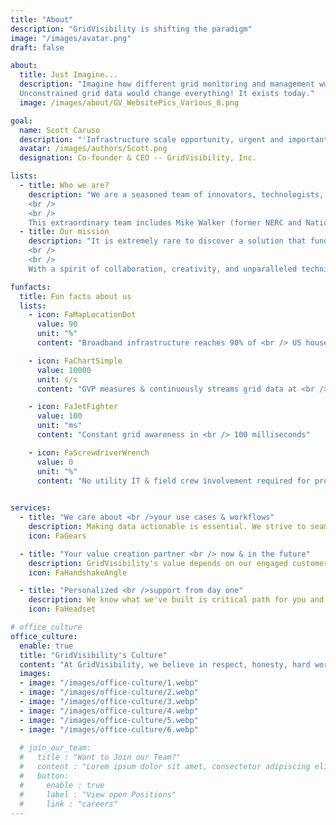 ```yaml
---
title: "About"
description: "GridVisibility is shifting the paradigm"
image: "/images/avatar.png"
draft: false

about:
  title: Just Imagine...
  description: "Imagine how different grid monitoring and management would be if today’s bandwidth constraints didn’t exist. Imagine a high fidelity, low latency, and continuous point-on-wave grid signal with unlimited bandwidth…all the time…everywhere. Not one-minute data, but millisecond data. Not three second event snippets, but on-demand raw data from any point in time.
  Unconstrained grid data would change everything! It exists today."
  image: /images/about/GV_WebsitePics_Various_8.png

goal:
  name: Scott Caruso
  description: "'Infrastructure scale opportunity, urgent and important. It is extremely rare to discover a solution that fundamentally transforms an industry, along with a team that can implement. In these changing times, GridVisibility provides a common sense, yet paradigm shifting, solution for grid monitoring and operations.'"
  avatar: /images/authors/Scott.png
  designation: Co-founder & CEO -- GridVisibility, Inc.

lists:
  - title: Who we are?
    description: "We are a seasoned team of innovators, technologists, communications, and utility experts. The founders, Scott Caruso and Steve Glennon, worked for over seven years together at <u><a href='https://www.cablelabs.com' target='_blank'>CableLabs</a></u> developing the GridVisibility Platform. In 2024, they acquired a license to the patented technology and formally launched GridVisibility, inc. in January 2025.
    <br />
    <br />
    This extraordinary team includes Mike Walker (former NERC and National Grid USA executive), Matthew Burks (former Chief Strategy Officer at E Source), and Ralph Brown (former CTO at CableLabs)."
  - title: Our mission
    description: "It is extremely rare to discover a solution that fundamentally transforms an industry, along with a team that executes. GridVisibility provides a common sense, paradigm shifting solution to address the rapidly evolving and transforming power grid.
    <br />
    <br />
    With a spirit of collaboration, creativity, and unparalleled technical acumen, GridVisibility’s mission is to solve the hardest reliability and resiliency challenges confronting the grid today, by providing high fidelity, low latency, holistic GridVisibility to power grid professionals."

funfacts:
  title: Fun facts about us
  lists:
    - icon: FaMapLocationDot
      value: 90
      unit: "%"
      content: "Broadband infrastructure reaches 90% of <br /> US households & businesses"

    - icon: FaChartSimple
      value: 10000
      unit: s/s
      content: "GVP measures & continuously streams grid data at <br /> 10K samples per second"

    - icon: FaJetFighter
      value: 100
      unit: "ms"
      content: "Constant grid awareness in <br /> 100 milliseconds"

    - icon: FaScrewdriverWrench
      value: 0
      unit: "%"
      content: "No utility IT & field crew involvement required for provisioning, means fast time-to-data"
      

services:
  - title: "We care about <br />your use cases & workflows"
    description: Making data actionable is essential. We strive to seamlessly integrate GVP into your workflows.  
    icon: FaGears

  - title: "Your value creation partner <br /> now & in the future"
    description: GridVisibility's value depends on our engaged customer collaboration. We're with you.
    icon: FaHandshakeAngle

  - title: "Personalized <br />support from day one"
    description: We know what we've built is critical path for you and your grid. We've got your back every step of the way. 
    icon: FaHeadset

# office_culture
office_culture:
  enable: true
  title: "GridVisibility's Culture"
  content: "At GridVisibility, we believe in respect, honesty, hard work, humanity, and fun."
  images:
  - image: "/images/office-culture/1.webp"
  - image: "/images/office-culture/2.webp"
  - image: "/images/office-culture/3.webp"
  - image: "/images/office-culture/4.webp"
  - image: "/images/office-culture/5.webp"
  - image: "/images/office-culture/6.webp"
  
  # join_our_team:
  #   title : "Want to Join our Team?"
  #   content : "Lorem ipsum dolor sit amet, consectetur adipiscing elit. Consequat eget amtempus eu at consecttur."
  #   button:
  #     enable : true
  #     label : "View open Positions"
  #     link : "careers"
---
```


